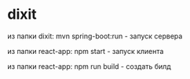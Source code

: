 # dixit

из папки dixit: mvn spring-boot:run - запуск сервера  

из папки react-app: npm start  - запуск клиента  

из папки react-app: npm run build - создать билд
